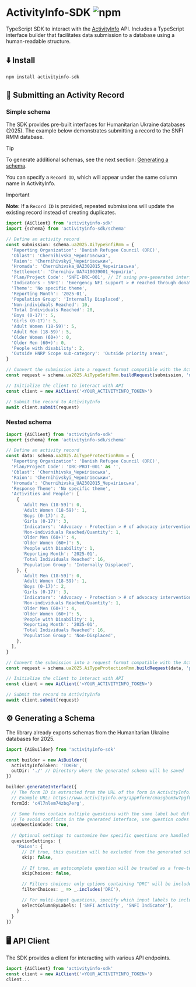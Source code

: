 # ActivityInfo-SDK ![npm](https://img.shields.io/npm/v/activityinfo-sdk)

TypeScript SDK to interact with the [ActivityInfo](https://www.activityinfo.org/) API.
Includes a TypeScript interface builder that facilitates data submission to a database using a human-readable structure.

## ⬇️ Install
```bash
npm install activityinfo-sdk
```

## 🛜  Submitting an Activity Record

### Simple schema 

The SDK provides pre-built interfaces for Humanitarian Ukraine databases (2025).
The example below demonstrates submitting a record to the SNFI RMM database.

> [!TIP]
> To generate additional schemas, see the next section: [Generating a schema](#-generating-a-schema).

You can specify a `Record ID`, which will appear under the same column name in ActivityInfo.

> [!IMPORTANT]  
> **Note:** If a `Record ID` is provided, repeated submissions will update the existing record instead of creating duplicates.

```ts
import {AiClient} from 'activityinfo-sdk'
import {schema} from 'activityinfo-sdk/schema'

// Define an activity record
const submission: schema.ua2025.AiTypeSnfiRmm = {
  'Reporting Organization': 'Danish Refugee Council (DRC)',
  'Oblast': 'Chernihivska_Чернігівська',
  'Raion': 'Chernihivskyi_Чернігівськии',
  'Hromada': 'Chernihivska_UA2302015_Чернігівська',
  'Settlement': 'Chernihiv_UA7410039001_Чернігів',
  'Plan/Project Code': 'SNFI-DRC-001', // If using pre-generated interfaces, this property must be set manually based on your current plan codes.
  'Indicators - SNFI': 'Emergency NFI support > # reached through donation of NFIs (Invincibility Points, bomb shelters, transit centers) > in-kind',
  'Theme': 'No specific theme',
  'Reporting Month': '2025-01',
  'Population Group': 'Internally Displaced',
  'Non-individuals Reached': 10,
  'Total Individuals Reached': 20,
  'Boys (0-17)': 5,
  'Girls (0-17)': 5,
  'Adult Women (18-59)': 5,
  'Adult Men (18-59)': 5,
  'Older Women (60+)': 0,
  'Older Men (60+)': 0,
  'People with disability': 2,
  'Outside HNRP Scope sub-category': 'Outside priority areas',
}

// Convert the submission into a request format compatible with the ActivityInfo API
const request = schema.ua2025.AiTypeSnfiRmm.buildRequest(submission, 'mycustomid002')

// Initialize the client to interact with API
const client = new AiClient('<YOUR_ACTIVITYINFO_TOKEN>')

// Submit the record to ActivityInfo
await client.submit(request)
```

### Nested schema

```ts
import {AiClient} from 'activityinfo-sdk'
import {schema} from 'activityinfo-sdk/schema'

// Define an activity record
const data: schema.ua2025.AiTypeProtectionRmm = {
  'Reporting Organization': 'Danish Refugee Council (DRC)',
  'Plan/Project Code': 'DRC-PROT-001' as '',
  'Oblast': 'Chernihivska_Чернігівська',
  'Raion': 'Chernihivskyi_Чернігівськии',
  'Hromada': 'Chernihivska_UA2302015_Чернігівська',
  'Response Theme': 'No specific theme',
  'Activities and People': [
    {
      'Adult Men (18-59)': 0,
      'Adult Women (18-59)': 1,
      'Boys (0-17)': 2,
      'Girls (0-17)': 3,
      'Indicators': 'Advocacy - Protection > # of advocacy interventions undertaken on protection issues',
      'Non-individuals Reached/Quantity': 1,
      'Older Men (60+)': 4,
      'Older Women (60+)': 5,
      'People with Disability': 1,
      'Reporting Month': '2025-01',
      'Total Individuals Reached': 16,
      'Population Group': 'Internally Displaced',
    }, {
      'Adult Men (18-59)': 0,
      'Adult Women (18-59)': 1,
      'Boys (0-17)': 2,
      'Girls (0-17)': 3,
      'Indicators': 'Advocacy - Protection > # of advocacy interventions undertaken on protection issues',
      'Non-individuals Reached/Quantity': 1,
      'Older Men (60+)': 4,
      'Older Women (60+)': 5,
      'People with Disability': 1,
      'Reporting Month': '2025-01',
      'Total Individuals Reached': 16,
      'Population Group': 'Non-Displaced',
    },
  ],
}

// Convert the submission into a request format compatible with the ActivityInfo API
const request = schema.ua2025.AiTypeProtectionRmm.buildRequest(data, 'prot202501')

// Initialize the client to interact with API
const client = new AiClient('<YOUR_ACTIVITYINFO_TOKEN>')

// Submit the record to ActivityInfo
await client.submit(request)
```

## ⚙️ Generating a Schema

The library already exports schemas from the Humanitarian Ukraine databases for 2025.
```ts
import {AiBuilder} from 'activityinfo-sdk'

const builder = new AiBuilder({
  activityInfoToken: 'TOKEN',
  outDir: './' // Directory where the generated schema will be saved
})

builder.generateInterface({
  // The form ID is extracted from the URL of the form in ActivityInfo.
  // Example URL: https://www.activityinfo.org/app#form/cmasgbem5w7pgf02/display/c4l7nlem74zbq7erg
  formId: 'c4l7nlem74zbq7erg',

  // Some forms contain multiple questions with the same label but different meanings.  
  // To avoid conflicts in the generated interface, use question codes instead of labels.  
  useQuestionCode: true,
  
  // Optional settings to customize how specific questions are handled
  questionSettings: {
    'Raion': {
      // If true, this question will be excluded from the generated schema
      skip: false,

      // If true, an autocomplete question will be treated as a free-text input
      skipChoices: false,

      // Filters choices; only options containing "DRC" will be included
      filterChoices: _ => _.includes('DRC'),

      // For multi-input questions, specify which input labels to include in the generated choices
      selectColumnByLabels: ['SNFI Activity', 'SNFI Indicator'],
    }
  }
})
```

## 🖥️ API Client

The SDK provides a client for interacting with various API endpoints.

```ts
import {AiClient} from 'activityinfo-sdk'
const client = new AiClient('<YOUR_ACTIVITYINFO_TOKEN>')
client...
```
